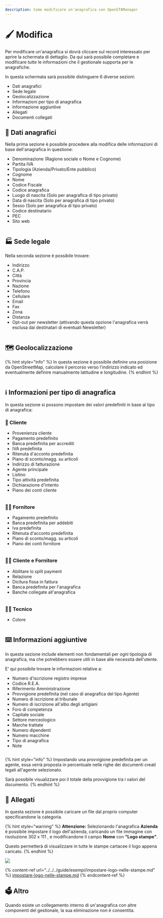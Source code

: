 ```yaml
---
description: Come modificare un'anagrafica con OpenSTAManager
---
```


# 🖌️ Modifica

Per modificare un'anagrafica si dovrà cliccare sul record interessato per aprire la schermata di dettaglio. Da qui sarà possibile completare e modificare _tutte_ le informazioni che il gestionale supporta per le anagrafiche.

In questa schermata sarà possibile distinguere 6 diverse sezioni:

* Dati anagrafici
* Sede legale
* Geolocalizzazione
* Informazioni per tipo di anagrafica
* Informazione aggiuntive
* Allegati
* Documenti collegati

## 👦 Dati anagrafici

Nella prima sezione è possibile procedere alla modifica delle informazioni di base dell'anagrafica in questione:

* Denominazione (Ragione sociale o Nome e Cognome)
* Partita IVA
* Tipologia (Azienda/Privato/Ente pubblico)
* Cognome
* Nome
* Codice Fiscale
* Codice anagrafica
* Luogo di nascita (Solo per anagrafica di tipo privato)
* Data di nascita (Solo per anagrafica di tipo privato)
* Sesso (Solo per anagrafica di tipo privato)
* Codice destinatario
* PEC
* Sito web

<figure><img src="../../../.gitbook/assets/immagine (152).png" alt=""><figcaption></figcaption></figure>

## 🏭 Sede legale

Nella seconda sezione è possibile trovare:

* Indirizzo
* C.A.P.
* Città
* Provincia
* Nazione
* Telefono
* Cellulare
* Email
* Fax
* Zona
* Distanza
* Opt-out per newsletter (attivando questa opzione l'anagrafica verrà esclusa dai destinatari di eventuali Newsletter)

<figure><img src="../../../.gitbook/assets/immagine (153).png" alt=""><figcaption></figcaption></figure>

## 🗺️ Geolocalizzazione

{% hint style="info" %}
In questa sezione è possibile definire una posizione da OpenStreetMap, calcolare il percorso verso l'indirizzo indicato ed eventualmente definire manualmente latitudine e longitudine.
{% endhint %}

<figure><img src="../../../.gitbook/assets/immagine (154).png" alt=""><figcaption></figcaption></figure>

## ℹ️ Informazioni per tipo di anagrafica

In questa sezione si possono impostare dei valori predefiniti in base al tipo di anagrafica:

### 👨 Cliente

* Provenienza cliente
* Pagamento predefinito
* Banca predefinita per accrediti
* IVA predefinita
* Ritenuta d'acconto predefinita
* Piano di sconto/magg. su articoli
* Indirizzo di fatturazione
* Agente principale
* Listino
* Tipo attività predefinita
* Dichiarazione d'intento
* Piano dei conti cliente

<figure><img src="../../../.gitbook/assets/immagine (158).png" alt=""><figcaption></figcaption></figure>

### 💁‍♂️ Fornitore

* Pagamento predefinito
* Banca predefinita per addebiti
* Iva predefinita
* Ritenuta d'acconto predefinita
* Piano di sconto/magg. su articoli
* Piano dei conti fornitore

<figure><img src="../../../.gitbook/assets/immagine (159).png" alt=""><figcaption></figcaption></figure>

### 🧑‍💼 Cliente e Fornitore

* Abilitare lo split payment
* Relazione
* Dicitura fissa in fattura
* Banca predefinita per l'anagrafica
* Banche collegate all'anagrafica

<figure><img src="../../../.gitbook/assets/immagine (161).png" alt=""><figcaption></figcaption></figure>

### 🧑‍🔧 Tecnico

* Colore

<figure><img src="../../../.gitbook/assets/immagine (162).png" alt=""><figcaption></figcaption></figure>

## ⌨️ Informazioni aggiuntive

In questa sezione include elementi non fondamentali per ogni tipologia di anagrafica, ma che potrebbero essere utili in base alle necessità dell'utente.

E' qui possibile trovare le informazioni relative a:

* Numero d'iscrizione registro imprese
* Codice R.E.A.
* Riferimento Amministrazione
* Provvigione predefinita (nel caso di anagrafica del tipo Agente)
* Numero di iscrizione al tribunale
* Numero di iscrizione all'albo degli artigiani
* Foro di competenza
* Capitale sociale
* Settore merceologico
* Marche trattate
* Numero dipendenti
* Numero macchine
* Tipo di anagrafica
* Note

<figure><img src="../../../.gitbook/assets/immagine (163).png" alt=""><figcaption></figcaption></figure>

{% hint style="info" %}
Impostando una provvigione predefinita per un agente, essa verrà proposta in percentuale nelle righe dei documenti creati legati all'agente selezionato.&#x20;

Sarà possibile visualizzare poi il totale della provvigione tra i valori del documento.
{% endhint %}

## 🛄 Allegati

In questa sezione è possibile caricare un file dal proprio computer specificandone la categoria.

{% hint style="warning" %}
**Attenzione:** Selezionando l'anagrafica **Azienda** è possibile impostare il logo dell'azienda, caricando un file immagine con risoluzione 302 x 111 , e modificandone il campo **Nome** con **"Logo stampe"**.

Questo permetterà di visualizzare in tutte le stampe cartacee il logo appena caricato.
{% endhint %}

![](<../../../.gitbook/assets/immagine (792).png>)

{% content-ref url="../../../guide/esempi/impostare-logo-nelle-stampe.md" %}
[impostare-logo-nelle-stampe.md](../../../guide/esempi/impostare-logo-nelle-stampe.md)
{% endcontent-ref %}

## 🗳️ Altro

Quando esiste un collegamento interno di un'anagrafica con altre componenti del gestionale, la sua eliminazione non è consentita.

<figure><img src="../../../.gitbook/assets/immagine (1046).png" alt=""><figcaption></figcaption></figure>
